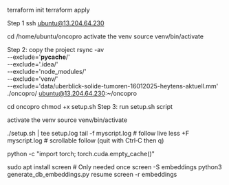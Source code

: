 terraform init
terraform apply

Step 1
ssh ubuntu@13.204.64.230

cd /home/ubuntu/oncopro
activate the venv
source venv/bin/activate

<!-- scp -r ./oncopro ubuntu@13.204.64.230:~/oncopro -->

Step 2: copy the project
rsync -av \
 --exclude='**pycache**/' \
 --exclude='.idea/' \
 --exclude='node_modules/' \
 --exclude='venv/' \
 --exclude='data/uberblick-solide-tumoren-16012025-heytens-aktuell.mm' \
 ./oncopro/ ubuntu@13.204.64.230:~/oncopro

cd oncopro
chmod +x setup.sh
Step 3: run setup.sh script

activate the venv
source venv/bin/activate

./setup.sh | tee setup.log
tail -f myscript.log # follow live
less +F myscript.log # scrollable follow (quit with Ctrl‑C then q)

python -c "import torch; torch.cuda.empty_cache()"

sudo apt install screen # Only needed once
screen -S embeddings
python3 generate_db_embeddings.py
resume
screen -r embeddings

